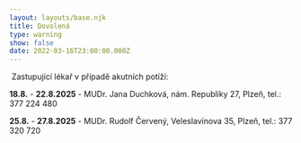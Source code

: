 ```yaml
---
layout: layouts/base.njk
title: Dovolená
type: warning
show: false
date: 2022-03-16T23:00:00.000Z
---
```

 Zastupující lékař v případě akutních potíží:

**18.8.** - **22.8.2025** - MUDr. Jana Duchková, nám. Republiky 27, Plzeň, tel.: 377 224 480

**25.8.** - **27.8.2025** - MUDr. Rudolf Červený, Veleslavínova 35, Plzeň, tel.: 377 320 720